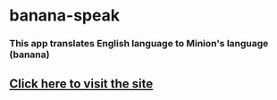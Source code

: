 # banana-speak
 
### This app translates English language to Minion's language (banana)

## [Click here to visit the site](https://www.google.com)
